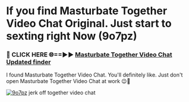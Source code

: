 # If you find Masturbate Together Video Chat Original. Just start to sexting right Now (9o7pz)

<h3>🔴 CLICK HERE 🌐==►► <a href="https://tinyurl.com/mtbk5fxa" rel="nofollow">Masturbate Together Video Chat Updated finder</a></h3>

I found Masturbate Together Video Chat. You'll definitely like. Just don't open Masturbate Together Video Chat at work 😉💬

[![9o7pz](https://i.imgur.com/Q8WKrnY.jpeg)](https://tinyurl.com/mtbk5fxa)
jerk off together video chat